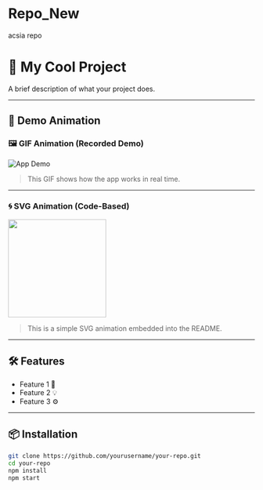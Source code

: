 # Repo_New
acsia repo
# 🚀 My Cool Project

A brief description of what your project does.

---

## 🎥 Demo Animation

### 🖼️ GIF Animation (Recorded Demo)

![App Demo](./assets/demo.gif)

> This GIF shows how the app works in real time.

---

### 🌀 SVG Animation (Code-Based)

<img src="./assets/animation.svg" width="200" />

> This is a simple SVG animation embedded into the README.

---

## 🛠 Features

- Feature 1 🚀
- Feature 2 💡
- Feature 3 ⚙️

---

## 📦 Installation

```bash
git clone https://github.com/yourusername/your-repo.git
cd your-repo
npm install
npm start
